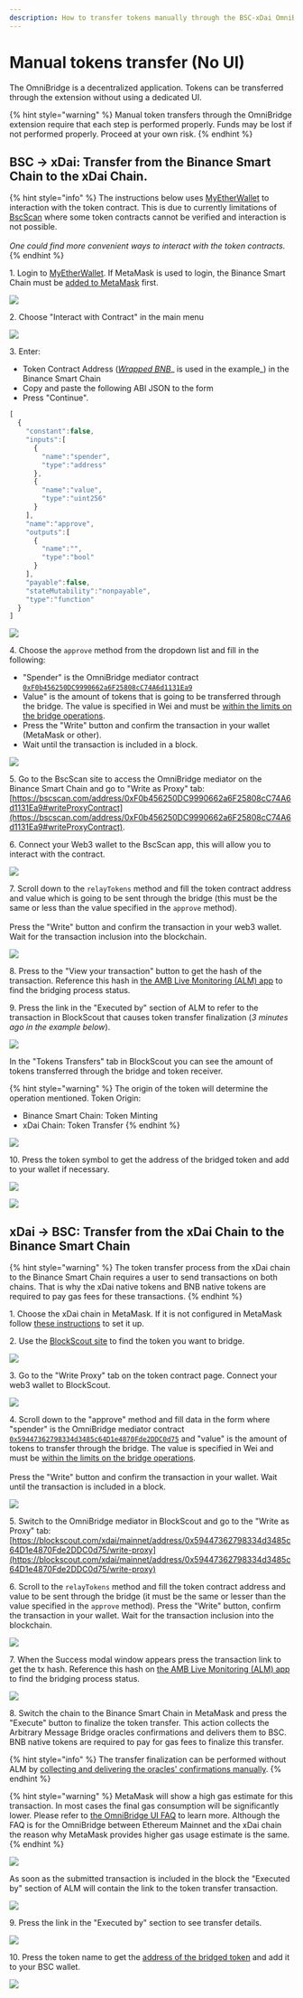 ```yaml
---
description: How to transfer tokens manually through the BSC-xDai OmniBridge
---
```


# Manual tokens transfer (No UI)

The OmniBridge is a decentralized application. Tokens can be transferred through the extension without using a dedicated UI.

{% hint style="warning" %}
Manual token transfers through the OmniBridge extension require that each step is performed properly. Funds may be lost if not performed properly. Proceed at your own risk.
{% endhint %}

## BSC -> xDai: Transfer from the Binance Smart Chain to the xDai Chain.

{% hint style="info" %}
The instructions below uses [MyEtherWallet](https://www.myetherwallet.com) to interaction with the token contract. This is due to currently limitations of  [BscScan](https://bscscan.com) where some token contracts cannot be verified and interaction is not possible.\
\
_One could find more convenient ways to interact with the token contracts._
{% endhint %}

1\. Login to [MyEtherWallet](https://www.myetherwallet.com). If MetaMask is used to login, the Binance Smart Chain must be [added to MetaMask](https://docs.binance.org/smart-chain/wallet/metamask.html) first.

![](</img/specs/bridges/image-96.png>)

2\. Choose "Interact with Contract" in the main menu

![](</img/specs/bridges/image-98.png>)

3\. Enter:

* Token Contract Address ([_Wrapped BNB_](https://bscscan.com/token/0xbb4CdB9CBd36B01bD1cBaEBF2De08d9173bc095c)_ is used in the example_) in the Binance Smart Chain
* Copy and paste the following ABI JSON to the form
* Press "Continue".

```javascript
[
  {
    "constant":false,
    "inputs":[
      {
        "name":"spender",
        "type":"address"
      },
      {
        "name":"value",
        "type":"uint256"
      }
    ],
    "name":"approve",
    "outputs":[
      {
        "name":"",
        "type":"bool"
      }
    ],
    "payable":false,
    "stateMutability":"nonpayable",
    "type":"function"
  }
]
```

![](</img/specs/bridges/image-100.png>)

4\. Choose the `approve` method from the dropdown list and fill in the following:

* "Spender" is the OmniBridge mediator contract [`0xF0b456250DC9990662a6F25808cC74A6d1131Ea9`](https://bscscan.com/address/0xF0b456250DC9990662a6F25808cC74A6d1131Ea9)
* Value" is the amount of tokens that is going to be transferred through the bridge. The value is specified in Wei and must be [within the limits on the bridge operations](https://docs.tokenbridge.net/bsc-xdai-amb/omnibridge-extension#transfer-limits).
* Press the "Write" button and confirm the transaction in your wallet (MetaMask or other).
* Wait until the transaction is included in a block.

![](</img/specs/bridges/image-101.png>)

5\. Go to the BscScan site to access the OmniBridge mediator on the Binance Smart Chain and go to "Write as Proxy" tab: [https://bscscan.com/address/0xF0b456250DC9990662a6F25808cC74A6d1131Ea9#writeProxyContract](https://bscscan.com/address/0xF0b456250DC9990662a6F25808cC74A6d1131Ea9#writeProxyContract).

6\. Connect your Web3 wallet to the BscScan app, this will allow you to interact with the contract.

![](</img/specs/bridges/image-103.png>)

7\. Scroll down to the `relayTokens` method and fill the token contract address and value which is going to be sent through the bridge (this must be the same or less than the value specified in the `approve` method). \
\
Press the "Write" button and confirm the transaction in your web3 wallet. Wait for the transaction inclusion into the blockchain.

![](</img/specs/bridges/image-104.png>)

8\. Press to the "View your transaction" button to get the hash of the transaction. Reference this hash in [the AMB Live Monitoring (ALM) app](https://alm-bsc-xdai.herokuapp.com) to find the bridging process status.

9\. Press the link in the "Executed by" section of ALM to refer to the transaction in BlockScout that causes token transfer finalization (_3 minutes ago in the example below_).

![](</img/specs/bridges/image-105.png>)

In the "Tokens Transfers" tab in BlockScout you can see the amount of tokens transferred through the bridge and token receiver.

{% hint style="warning" %}
The origin of the token will determine the operation mentioned. Token Origin:

* Binance Smart Chain: Token Minting
* xDai Chain: Token Transfer
{% endhint %}

![](</img/specs/bridges/image-106.png>)

10\. Press the token symbol to get the address of the bridged token and add to your wallet if necessary.

![](</img/specs/bridges/image-107.png>)

![](</img/specs/bridges/image-108.png>)

## xDai -> BSC: Transfer from the xDai Chain to the Binance Smart Chain

{% hint style="warning" %}
The token transfer process from the xDai chain to the Binance Smart Chain requires a user to send transactions on both chains. That is why the xDai native tokens and BNB native tokens are required to pay gas fees for these transactions.
{% endhint %}

1\. Choose the xDai chain in MetaMask. If it is not configured in MetaMask follow [these instructions](https://www.xdaichain.com/for-users/wallets/metamask/metamask-setup) to set it up.

2\. Use the [BlockScout site](https://blockscout.com/xdai/mainnet) to find the token you want to bridge.

![](</img/specs/bridges/image-109.png>)

3\. Go to the "Write Proxy" tab on the token contract page. Connect your web3 wallet to BlockScout.

![](</img/specs/bridges/image-110.png>)

4\. Scroll down to the "approve" method and fill data in the form where "spender" is the OmniBridge mediator contract [`0x59447362798334d3485c64D1e4870Fde2DDC0d75`](https://blockscout.com/xdai/mainnet/address/0x59447362798334d3485c64D1e4870Fde2DDC0d75/transactions) and "value" is the amount of tokens to transfer through the bridge. The value is specified in Wei and must be [within the limits on the bridge operations](https://docs.tokenbridge.net/bsc-xdai-amb/omnibridge-extension#transfer-limits). \
\
Press the "Write" button and confirm the transaction in your wallet. Wait until the transaction is included in a block.

![](</img/specs/bridges/image-111.png>)

5\. Switch to the OmniBridge mediator in BlockScout and go to the  "Write as Proxy" tab: [https://blockscout.com/xdai/mainnet/address/0x59447362798334d3485c64D1e4870Fde2DDC0d75/write-proxy](https://blockscout.com/xdai/mainnet/address/0x59447362798334d3485c64D1e4870Fde2DDC0d75/write-proxy)

6\. Scroll to the `relayTokens` method and fill the token contract address and value  to be sent through the bridge (it must be the same or lesser than the value specified in the `approve` method). Press the "Write" button, confirm the transaction in your wallet. Wait for the transaction inclusion into the blockchain.

![](</img/specs/bridges/image-112.png>)

7\. When the Success modal window appears press the transaction link to get the tx hash. Reference this hash on [the AMB Live Monitoring (ALM) app](https://alm-bsc-xdai.herokuapp.com) to find the bridging process status.

![](</img/specs/bridges/image-114.png>)

8\. Switch the chain to the Binance Smart Chain in MetaMask and press the "Execute" button to finalize the token transfer. This action collects the Arbitrary Message Bridge oracles confirmations and delivers them to BSC. BNB native tokens are required to pay for gas fees to finalize this transfer.

{% hint style="info" %}
The transfer finalization can be performed without ALM by [collecting and delivering the oracles' confirmations manually](https://docs.tokenbridge.net/bsc-xdai-amb/about-the-bsc-xdai-amb/submit-confirmations-manually).
{% endhint %}

{% hint style="warning" %}
MetaMask will show a high gas estimate for this transaction. In most cases the final gas consumption will be significantly lower. Please refer to [the OmniBridge UI FAQ](https://www.xdaichain.com/about-xdai/faqs/bridges-xdai-bridge-and-omnibridge#metamask-is-showing-very-high-fees-to-claim-a-transaction-on-ethereum-tokens-bridged-from-xdai-to-ethereum-is-this-estimate-accurate) to learn more. Although the FAQ is for the OmniBridge between Ethereum Mainnet and the xDai chain the reason why MetaMask provides higher gas usage estimate is the same.
{% endhint %}

![](</img/specs/bridges/image-115.png>)

As soon as the submitted transaction is included in the block the "Executed by" section of ALM will contain the link to the token transfer transaction.

![](</img/specs/bridges/image-116.png>)

9\. Press the link in the "Executed by" section to see transfer details.

![](</img/specs/bridges/image-117.png>)

10\. Press the token name to get the [address of the bridged token](https://www.bscscan.com/token/0x24e5cf4a0577563d4e7761d14d53c8d0b504e337) and add it to your BSC wallet.

![](</img/specs/bridges/image-118.png>)

